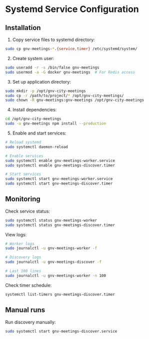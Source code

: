 # Systemd Service Configuration

## Installation

1. Copy service files to systemd directory:
```bash
sudo cp gnv-meetings-*.{service,timer} /etc/systemd/system/
```

2. Create system user:
```bash
sudo useradd -r -s /bin/false gnv-meetings
sudo usermod -a -G docker gnv-meetings  # For Redis access
```

3. Set up application directory:
```bash
sudo mkdir -p /opt/gnv-city-meetings
sudo cp -r /path/to/project/* /opt/gnv-city-meetings/
sudo chown -R gnv-meetings:gnv-meetings /opt/gnv-city-meetings
```

4. Install dependencies:
```bash
cd /opt/gnv-city-meetings
sudo -u gnv-meetings npm install --production
```

5. Enable and start services:
```bash
# Reload systemd
sudo systemctl daemon-reload

# Enable services
sudo systemctl enable gnv-meetings-worker.service
sudo systemctl enable gnv-meetings-discover.timer

# Start services
sudo systemctl start gnv-meetings-worker.service
sudo systemctl start gnv-meetings-discover.timer
```

## Monitoring

Check service status:
```bash
sudo systemctl status gnv-meetings-worker
sudo systemctl status gnv-meetings-discover.timer
```

View logs:
```bash
# Worker logs
sudo journalctl -u gnv-meetings-worker -f

# Discovery logs
sudo journalctl -u gnv-meetings-discover -f

# Last 100 lines
sudo journalctl -u gnv-meetings-worker -n 100
```

Check timer schedule:
```bash
systemctl list-timers gnv-meetings-discover.timer
```

## Manual runs

Run discovery manually:
```bash
sudo systemctl start gnv-meetings-discover.service
```